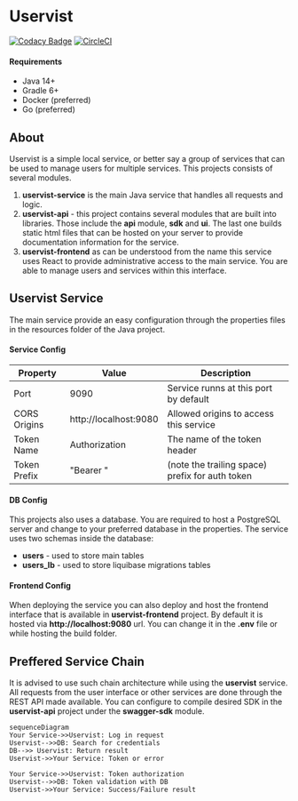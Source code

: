 # Uservist

[![Codacy Badge](https://app.codacy.com/project/badge/Grade/8ec750b312cc44cc8fa1a91c9f6c8acd)](https://www.codacy.com/manual/benovskym/uservist/dashboard?utm_source=github.com&amp;utm_medium=referral&amp;utm_content=MarkusBansky/uservist&amp;utm_campaign=Badge_Grade)
[![CircleCI](https://circleci.com/gh/MarkusBansky/uservist.svg?style=shield)](https://circleci.com/gh/MarkusBansky/uservist)

#### Requirements

- Java 14+
- Gradle 6+
- Docker (preferred)
- Go (preferred)

## About

Uservist is a simple local service, or better say a group of services that can be used to manage users for multiple services.
This projects consists of several modules.

1. **uservist-service** is the main Java service that handles all requests and logic.
2. **uservist-api** - this project contains several modules that are built into libraries. Those include the **api** module, **sdk** and **ui**. The last one builds static html files that can be hosted on your server to provide documentation information for the service.
3. **uservist-frontend** as can be understood from the name this service uses React to provide administrative access to the main service. You are able to manage users and services within this interface. 


## Uservist Service

The main service provide an easy configuration through the properties files in the resources folder of the Java project.

#### Service Config
| Property | Value | Description |
|--|--|--|
| Port | 9090 | Service runns at this port by default |
| CORS Origins | http://localhost:9080 | Allowed origins to access this service |
| Token Name | Authorization | The name of the token header |
| Token Prefix | "Bearer " | (note the trailing space) prefix for auth token |

#### DB Config
This projects also uses a database. You are required to host a PostgreSQL server and change to your preferred database in the properties.
The service uses two schemas inside the database:

-  **users** - used to store main tables
-  **users_lb** - used to store liquibase migrations tables

#### Frontend Config
When deploying the service you can also deploy and host the frontend interface that is available in **uservist-frontend** project. By default it is hosted via **http://localhost:9080** url. You can change it in the **.env** file or while hosting the build folder.


## Preffered Service Chain

It is advised to use such chain architecture while using the **uservist** service.
All requests from the user interface or other services are done through the REST API made available. You can configure to compile desired SDK in the **uservist-api** project under the **swagger-sdk** module.

```mermaid
sequenceDiagram
Your Service->>Uservist: Log in request
Uservist-->>DB: Search for credentials
DB-->> Uservist: Return result
Uservist->>Your Service: Token or error

Your Service->>Uservist: Token authorization
Uservist-->>DB: Token validation with DB
Uservist->>Your Service: Success/Failure result
```
